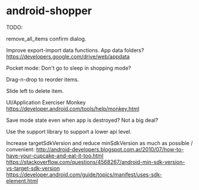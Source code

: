 android-shopper
===============

TODO:

remove_all_items confirm dialog.

Improve export-import data functions. App data folders?
	https://developers.google.com/drive/web/appdata

Pocket mode: Don't go to sleep in shopping mode?

Drag-n-drop to reorder items.

Slide left to delete item.

UI/Application Exerciser Monkey
https://developer.android.com/tools/help/monkey.html

Save mode state even when app is destroyed? Not a big deal?

Use the support library to support a lower api level.

Increase targetSdkVersion and reduce minSdkVersion as much as possible / convenient:
	http://android-developers.blogspot.com.ar/2010/07/how-to-have-your-cupcake-and-eat-it-too.html
	https://stackoverflow.com/questions/4568267/android-min-sdk-version-vs-target-sdk-version
	https://developer.android.com/guide/topics/manifest/uses-sdk-element.html

